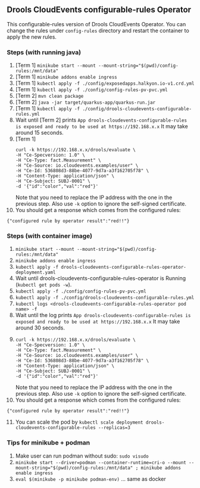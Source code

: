 ## Drools CloudEvents configurable-rules Operator

This configurable-rules version of Drools CloudEvents Operator. You can change the rules under `config-rules` directory and restart the container to apply the new rules.

### Steps (with running java)

1. [Term 1] `minikube start --mount --mount-string="$(pwd)/config-rules:/mnt/data"`
2. [Term 1] `minikube addons enable ingress`
3. [Term 1] `kubectl apply -f ./config/exposedapps.halkyon.io-v1.crd.yml`
4. [Term 1] `kubectl apply -f ./config/config-rules-pv-pvc.yml`
5. [Term 2] `mvn clean package`
6. [Term 2] `java -jar target/quarkus-app/quarkus-run.jar`
7. [Term 1] `kubectl apply -f ./config/drools-cloudevents-configurable-rules.yml`
8. Wait until [Term 2] prints `App drools-cloudevents-configurable-rules is exposed and ready to be used at https://192.168.x.x` It may take around 15 seconds.
9. [Term 1] 
   ```
   curl -k https://192.168.x.x/drools/evaluate \
   -H "Ce-Specversion: 1.0" \
   -H "Ce-Type: fact.Measurement" \
   -H "Ce-Source: io.cloudevents.examples/user" \
   -H "Ce-Id: 536808d3-88be-4077-9d7a-a3f162705f78" \
   -H "Content-Type: application/json" \
   -H "Ce-Subject: SUBJ-0001" \
   -d '{"id":"color","val":"red"}'
   ```
   Note that you need to replace the IP address with the one in the previous step. Also use `-k` option to ignore the self-signed certificate.
10. You should get a response which comes from the configured rules:
   ```
   {"configured rule by operator result":"red!!"}
   ```

### Steps (with container image)

1. `minikube start --mount --mount-string="$(pwd)/config-rules:/mnt/data"`
2. `minikube addons enable ingress`
3. `kubectl apply -f drools-cloudevents-configurable-rules-operator-deployment.yaml`
4. Wait until drools-cloudevents-configurable-rules-operator is Running (`kubectl get pods -w`).
5. `kubectl apply -f ./config/config-rules-pv-pvc.yml`
6. `kubectl apply -f ./config/drools-cloudevents-configurable-rules.yml`
7. `kubectl logs <drools-cloudevents-configurable-rules-operator pod name> -f`
8. Wait until the log prints `App drools-cloudevents-configurable-rules is exposed and ready to be used at https://192.168.x.x` It may take around 30 seconds.
9.
   ```
   curl -k https://192.168.x.x/drools/evaluate \
   -H "Ce-Specversion: 1.0" \
   -H "Ce-Type: fact.Measurement" \
   -H "Ce-Source: io.cloudevents.examples/user" \
   -H "Ce-Id: 536808d3-88be-4077-9d7a-a3f162705f78" \
   -H "Content-Type: application/json" \
   -H "Ce-Subject: SUBJ-0001" \
   -d '{"id":"color","val":"red"}'
   ```
   Note that you need to replace the IP address with the one in the previous step. Also use `-k` option to ignore the self-signed certificate.
10. You should get a response which comes from the configured rules:
   ```
   {"configured rule by operator result":"red!!"}
   ```
11. You can scale the pod by `kubectl scale deployment drools-cloudevents-configurable-rules --replicas=3`

### Tips for minikube + podman
1. Make user can run podman without sudo: `sudo visudo`
2. `minikube start --driver=podman --container-runtime=cri-o --mount --mount-string="$(pwd)/config-rules:/mnt/data" ; minikube addons enable ingress`
3. `eval $(minikube -p minikube podman-env)`
... same as docker